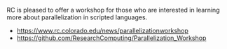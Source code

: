 RC is pleased to offer a workshop for those who are interested in
learning more about parallelization in scripted languages.

* https://www.rc.colorado.edu/news/parallelizationworkshop
* https://github.com/ResearchComputing/Parallelization_Workshop
